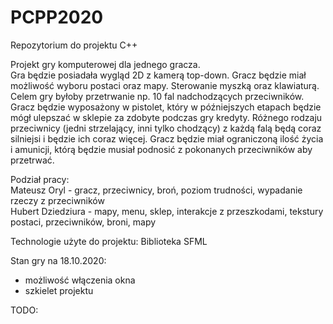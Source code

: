 # PCPP2020
Repozytorium do projektu C++

Projekt gry komputerowej dla jednego gracza.  
Gra będzie posiadała wygląd 2D z kamerą top-down. Gracz będzie miał możliwość wyboru
postaci oraz mapy. Sterowanie myszką oraz klawiaturą. Celem gry byłoby przetrwanie np. 10 fal 
nadchodzących przeciwników. Gracz będzie wyposażony w pistolet, który w późniejszych etapach 
będzie mógł ulepszać w sklepie za zdobyte podczas gry kredyty. Różnego rodzaju przeciwnicy (jedni strzelający, 
inni tylko chodzący) z każdą falą będą coraz silniejsi i będzie ich coraz więcej. Gracz będzie miał
ograniczoną ilość życia i amunicji, którą będzie musiał podnosić z pokonanych przeciwników aby przetrwać.

Podział pracy:  
Mateusz Oryl - gracz, przeciwnicy, broń, poziom trudności, wypadanie rzeczy z przeciwników  
Hubert Dziedziura - mapy, menu, sklep, interakcje z przeszkodami, tekstury postaci, przeciwników, broni, mapy

Technologie użyte do projektu:
Biblioteka SFML


Stan gry na 18.10.2020:
- możliwość włączenia okna
- szkielet projektu

TODO:
